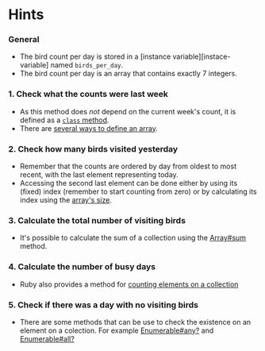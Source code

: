 # Hints

### General

- The bird count per day is stored in a [instance variable][instace-variable] named `birds_per_day`.
- The bird count per day is an array that contains exactly 7 integers.

### 1. Check what the counts were last week

- As this method does _not_ depend on the current week's count, it is defined as a [`class` method][class-method].
- There are [several ways to define an array][array-definition].

### 2. Check how many birds visited yesterday

- Remember that the counts are ordered by day from oldest to most recent, with the last element representing today.
- Accessing the second last element can be done either by using its (fixed) index (remember to start counting from zero) or by calculating its index using the [array's size][array-length].

### 3. Calculate the total number of visiting birds

- It's possible to calculate the sum of a collection using the [Array#sum][array-sum] method.

### 4. Calculate the number of busy days

- Ruby also provides a method for [counting elements on a collection][array-count]

### 5. Check if there was a day with no visiting birds

- There are some methods that can be use to check the existence on an element on a colection. For example [Enumerable#any?][enumerable-any] and [Enumerable#all?][enumerable-all]

[instance-variables]: http://ruby-for-beginners.rubymonstas.org/writing_classes/instance_variables.html
[class-method]: http://www.rubyfleebie.com/2007/04/09/understanding-class-methods-in-ruby/
[array-definition]: https://ruby-doc.org/core-2.7.0/Array.html#class-Array-label-Creating+Arrays
[array-length]: https://ruby-doc.org/core-2.7.0/Array.html#class-Array-label-Obtaining+Information+about+an+Array
[array-sum]: https://ruby-doc.org/core-2.7.0/Array.html#method-i-sum
[array-count]: https://ruby-doc.org/core-2.7.0/Array.html#method-i-count
[enumerable-any]: https://ruby-doc.org/core-2.7.0/Enumerable.html#method-i-any-3F
[enumerable-all]: https://ruby-doc.org/core-2.7.0/Enumerable.html#method-i-all-3F
